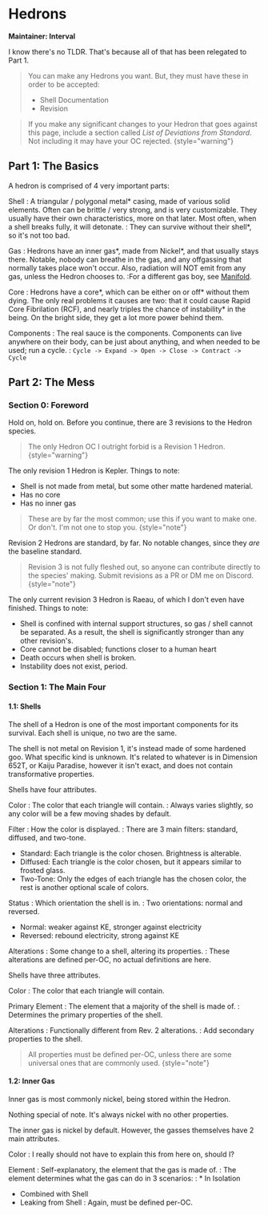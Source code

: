# Hedrons

**Maintainer: Interval**

I know there's no TLDR.
That's because all of that has been relegated to Part 1.

> You can make any Hedrons you want. But, they must have these in order to be accepted:
> * Shell Documentation
> * Revision

> If you make any significant changes to your Hedron that goes against this page, include a section called *List of Deviations from Standard*.
Not including it may have your OC rejected.
{style="warning"}


## Part 1: The Basics

A hedron is comprised of 4 very important parts:

Shell
: A triangular / polygonal metal* casing, made of various solid elements.
Often can be brittle / very strong, and is very customizable.
They usually have their own characteristics, more on that later.
Most often, when a shell breaks fully, it will detonate.
: They can survive without their shell*, so it's not too bad.

Gas
: Hedrons have an inner gas*, made from Nickel*, and that usually stays there.
Notable, nobody can breathe in the gas, and any offgassing that normally takes place won't occur.
Also, radiation will NOT emit from any gas, unless the Hedron chooses to.
:For a different gas boy, see [Manifold](Manifold.md).

Core
: Hedrons have a core*, which can be either on or off* without them dying.
The only real problems it causes are two: that it could cause Rapid Core Fibrilation (RCF), and nearly triples the chance of instability* in the being.
On the bright side, they get a lot more power behind them.

Components
: The real sauce is the components.
Components can live anywhere on their body, can be just about anything, and when needed to be used; run a cycle.
: `Cycle -> Expand -> Open -> Close -> Contract -> Cycle`

## Part 2: The Mess

### Section 0: Foreword

Hold on, hold on. Before you continue, there are 3 revisions to the Hedron species.

<tabs group="revision">
<tab id="rev10" title="Revision 1" group-key="rev1">

> The only Hedron OC I outright forbid is a Revision 1 Hedron.
{style="warning"}

The only revision 1 Hedron is Kepler.
Things to note:

* Shell is not made from metal, but some other matte hardened material.
* Has no core
* Has no inner gas

</tab>
<tab id="rev20" title="Revision 2" group-key="rev2">

> These are by far the most common; use this if you want to make one.
Or don't. I'm not one to stop you.
{style="note"}

Revision 2 Hedrons are standard, by far.
No notable changes, since they *are* the baseline standard.

</tab>
<tab id="rev30" title="Revision 3" group-key="rev3">

> Revision 3 is not fully fleshed out, so anyone can contribute directly to the species' making.
Submit revisions as a PR or DM me on Discord.
{style="note"}

The only current revision 3 Hedron is Raeau, of which I don't even have finished.
Things to note:

* Shell is confined with internal support structures, so gas / shell cannot be separated.
  As a result, the shell is significantly stronger than any other revision's.
* Core cannot be disabled; functions closer to a human heart
* Death occurs when shell is broken.
* Instability does not exist, period.

</tab>
</tabs>

### Section 1: The Main Four

#### 1.1: Shells

The shell of a Hedron is one of the most important components for its survival.
Each shell is unique, no two are the same.

<tabs group="revision">
<tab id="rev11" title="Revision 1" group-key="rev1">

The shell is not metal on Revision 1, it's instead made of some hardened goo.
What specific kind is unknown.
It's related to whatever is in Dimension 652T, or Kaiju Paradise, however it isn't exact, and does not contain transformative properties.

</tab>
<tab id="rev21" title="Revision 2" group-key="rev2">

Shells have four attributes.

Color
: The color that each triangle will contain.
: Always varies slightly, so any color will be a few moving shades by default.

Filter
: How the color is displayed.
: There are 3 main filters: standard, diffused, and two-tone.
* Standard: Each triangle is the color chosen. Brightness is alterable.
* Diffused: Each triangle is the color chosen, but it appears similar to frosted glass.
* Two-Tone: Only the edges of each triangle has the chosen color, the rest is another optional scale of colors.

Status
: Which orientation the shell is in.
: Two orientations: normal and reversed.
* Normal: weaker against KE, stronger against electricity
* Reversed: rebound electricity, strong against KE

Alterations
: Some change to a shell, altering its properties.
: These alterations are defined per-OC, no actual definitions are here.

</tab>
<tab id="rev31" title="Revision 3" group-key="rev3">

Shells have three attributes.

Color
: The color that each triangle will contain.

Primary Element
: The element that a majority of the shell is made of.
: Determines the primary properties of the shell.

Alterations
: Functionally different from Rev. 2 alterations.
: Add secondary properties to the shell.

> All properties must be defined per-OC, unless there are some universal ones that are commonly used.
{style="note"}

</tab>
</tabs>

#### 1.2: Inner Gas

Inner gas is most commonly nickel, being stored within the Hedron.

<tabs group="revision">
<tab id="rev12" title="Revision 1" group-key="rev1">

Nothing special of note. It's always nickel with no other properties.
</tab>
<tab id="rev22" title="Revision 2" group-key="rev2">

The inner gas is nickel by default.
However, the gasses themselves have 2 main attributes.

Color
: I really should not have to explain this from here on, should I?

Element
: Self-explanatory, the element that the gas is made of.
: The element determines what the gas can do in 3 scenarios:
: * In Isolation
* Combined with Shell
* Leaking from Shell
: Again, must be defined per-OC.

</tab>
<tab id="rev32" title="Revision 3" group-key="rev3">


</tab>
</tabs>